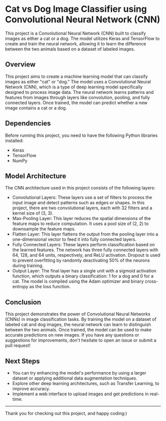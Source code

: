 # Cat vs Dog Image Classifier using Convolutional Neural Network (CNN)

This project is a Convolutional Neural Network (CNN) built to classify images as either a cat or a dog. The model utilizes Keras and TensorFlow to create and train the neural network, allowing it to learn the difference between the two animals based on a dataset of labeled images.

## Overview

This project aims to create a machine learning model that can classify images as either "cat" or "dog." The model uses a Convolutional Neural Network (CNN), which is a type of deep learning model specifically designed to process image data. The neural network learns patterns and features from images through layers like convolution, pooling, and fully connected layers. Once trained, the model can predict whether a new image contains a cat or a dog.

## Dependencies

Before running this project, you need to have the following Python libraries installed:

- Keras
- TensorFlow
- NumPy

## Model Architecture
The CNN architecture used in this project consists of the following layers:
- Convolutional Layers: These layers use a set of filters to process the input image and detect patterns such as edges or shapes. In this project, there are two convolutional layers, each with 32 filters and a kernel size of (3, 3).
- Max-Pooling Layer: This layer reduces the spatial dimensions of the feature maps to reduce computation. It uses a pool size of (2, 2) to downsample the feature maps.
- Flatten Layer: This layer flattens the output from the pooling layer into a one-dimensional vector to feed it into fully connected layers.
- Fully Connected Layers: These layers perform classification based on the learned features. The network has three fully connected layers with 64, 128, and 64 units, respectively, and ReLU activation. Dropout is used to prevent overfitting by randomly deactivating 50% of the neurons during training.
- Output Layer: The final layer has a single unit with a sigmoid activation function, which outputs a binary classification: 1 for a dog and 0 for a cat.
The model is compiled using the Adam optimizer and binary cross-entropy as the loss function.

## Conclusion

This project demonstrates the power of Convolutional Neural Networks (CNNs) in image classification tasks. By training the model on a dataset of labeled cat and dog images, the neural network can learn to distinguish between the two animals. Once trained, the model can be used to make accurate predictions on new images.
If you have any questions or suggestions for improvements, don't hesitate to open an issue or submit a pull request!

## Next Steps

- You can try enhancing the model's performance by using a larger dataset or applying additional data augmentation techniques.
- Explore other deep learning architectures, such as Transfer Learning, to improve accuracy.
- Implement a web interface to upload images and get predictions in real-time.

---

Thank you for checking out this project, and happy coding:)
